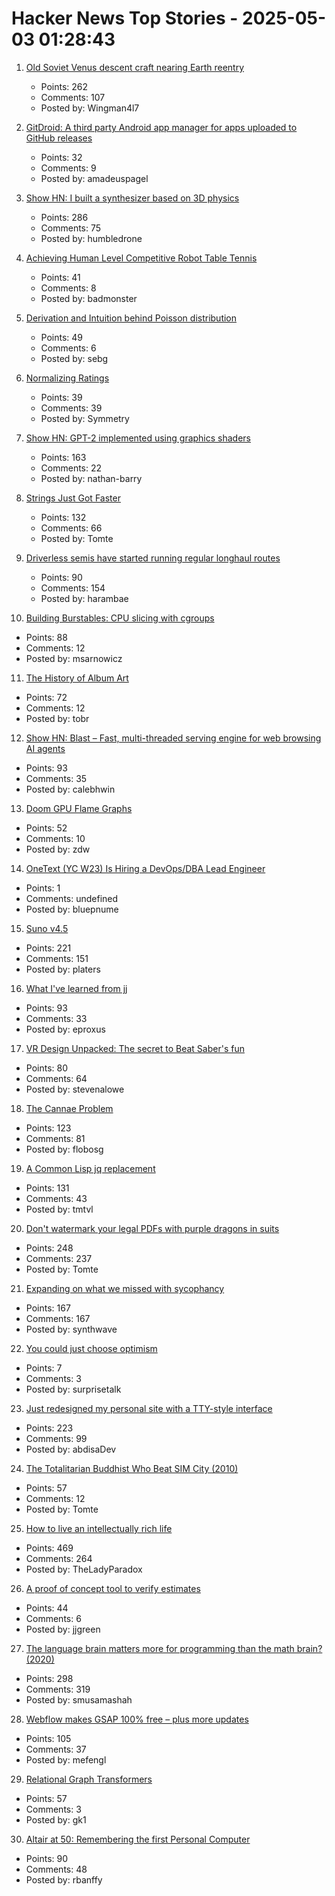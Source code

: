# Hacker News Top Stories - 2025-05-03 01:28:43

1. [Old Soviet Venus descent craft nearing Earth reentry](https://www.leonarddavid.com/old-soviet-venus-descent-craft-nearing-earth-reentry/)
   - Points: 262
   - Comments: 107
   - Posted by: Wingman4l7

2. [GitDroid: A third party Android app manager for apps uploaded to GitHub releases](https://github.com/TechnicJelle/GitDroid)
   - Points: 32
   - Comments: 9
   - Posted by: amadeuspagel

3. [Show HN: I built a synthesizer based on 3D physics](https://anukari.com)
   - Points: 286
   - Comments: 75
   - Posted by: humbledrone

4. [Achieving Human Level Competitive Robot Table Tennis](https://sites.google.com/view/competitive-robot-table-tennis/home?pli=1)
   - Points: 41
   - Comments: 8
   - Posted by: badmonster

5. [Derivation and Intuition behind Poisson distribution](https://antaripasaha.notion.site/Derivation-and-Intuition-behind-Poisson-distribution-1255314a56398062bf9dd9049fb1c396)
   - Points: 49
   - Comments: 6
   - Posted by: sebg

6. [Normalizing Ratings](http://hopefullyintersting.blogspot.com/2025/05/normalizing-ratings.html)
   - Points: 39
   - Comments: 39
   - Posted by: Symmetry

7. [Show HN: GPT-2 implemented using graphics shaders](https://github.com/nathan-barry/gpt2-webgl)
   - Points: 163
   - Comments: 22
   - Posted by: nathan-barry

8. [Strings Just Got Faster](https://inside.java/2025/05/01/strings-just-got-faster/)
   - Points: 132
   - Comments: 66
   - Posted by: Tomte

9. [Driverless semis have started running regular longhaul routes](https://www.cnn.com/2025/05/01/business/first-driverless-semis-started-regular-routes)
   - Points: 90
   - Comments: 154
   - Posted by: harambae

10. [Building Burstables: CPU slicing with cgroups](https://www.ubicloud.com/blog/building-burstables-cpu-slicing-with-cgroups)
   - Points: 88
   - Comments: 12
   - Posted by: msarnowicz

11. [The History of Album Art](https://matthewstrom.com/writing/album-art/)
   - Points: 72
   - Comments: 12
   - Posted by: tobr

12. [Show HN: Blast – Fast, multi-threaded serving engine for web browsing AI agents](https://github.com/stanford-mast/blast)
   - Points: 93
   - Comments: 35
   - Posted by: calebhwin

13. [Doom GPU Flame Graphs](https://www.brendangregg.com/blog/2025-05-01/doom-gpu-flame-graphs.html)
   - Points: 52
   - Comments: 10
   - Posted by: zdw

14. [OneText (YC W23) Is Hiring a DevOps/DBA Lead Engineer](undefined)
   - Points: 1
   - Comments: undefined
   - Posted by: bluepnume

15. [Suno v4.5](https://suno.com/explore/)
   - Points: 221
   - Comments: 151
   - Posted by: platers

16. [What I've learned from jj](https://zerowidth.com/2025/what-ive-learned-from-jj/)
   - Points: 93
   - Comments: 33
   - Posted by: eproxus

17. [VR Design Unpacked: The secret to Beat Saber's fun](https://www.roadtovr.com/beat-saber-instructed-motion-until-you-fall-inside-xr-design/)
   - Points: 80
   - Comments: 64
   - Posted by: stevenalowe

18. [The Cannae Problem](https://www.joanwestenberg.com/the-cannae-problem/)
   - Points: 123
   - Comments: 81
   - Posted by: flobosg

19. [A Common Lisp jq replacement](https://world-playground-deceit.net/blog/2025/03/a-common-lisp-jq-replacement.html)
   - Points: 131
   - Comments: 43
   - Posted by: tmtvl

20. [Don't watermark your legal PDFs with purple dragons in suits](https://arstechnica.com/tech-policy/2025/05/dont-watermark-your-legal-pdfs-with-purple-dragons-in-suits/)
   - Points: 248
   - Comments: 237
   - Posted by: Tomte

21. [Expanding on what we missed with sycophancy](https://openai.com/index/expanding-on-sycophancy/)
   - Points: 167
   - Comments: 167
   - Posted by: synthwave

22. [You could just choose optimism](https://quarter--mile.com/You-Could-Just-Choose-Optimism)
   - Points: 7
   - Comments: 3
   - Posted by: surprisetalk

23. [Just redesigned my personal site with a TTY-style interface](https://www.abdisa.me/)
   - Points: 223
   - Comments: 99
   - Posted by: abdisaDev

24. [The Totalitarian Buddhist Who Beat SIM City (2010)](https://web.archive.org/web/20211117094441/https://www.vice.com/en/article/4w4kg3/the-totalitarian-buddhist-who-beat-sim-city)
   - Points: 57
   - Comments: 12
   - Posted by: Tomte

25. [How to live an intellectually rich life](https://utsavmamoria.substack.com/p/how-to-live-an-intellectually-rich)
   - Points: 469
   - Comments: 264
   - Posted by: TheLadyParadox

26. [A proof of concept tool to verify estimates](https://terrytao.wordpress.com/2025/05/01/a-proof-of-concept-tool-to-verify-estimates/)
   - Points: 44
   - Comments: 6
   - Posted by: jjgreen

27. [The language brain matters more for programming than the math brain? (2020)](https://massivesci.com/articles/programming-math-language-python-women-in-science/)
   - Points: 298
   - Comments: 319
   - Posted by: smusamashah

28. [Webflow makes GSAP 100% free – plus more updates](https://webflow.com/blog/gsap-becomes-free)
   - Points: 105
   - Comments: 37
   - Posted by: mefengl

29. [Relational Graph Transformers](https://kumo.ai/research/relational-graph-transformers/)
   - Points: 57
   - Comments: 3
   - Posted by: gk1

30. [Altair at 50: Remembering the first Personal Computer](https://www.goto10retro.com/p/altair-at-50-remembering-the-first)
   - Points: 90
   - Comments: 48
   - Posted by: rbanffy


